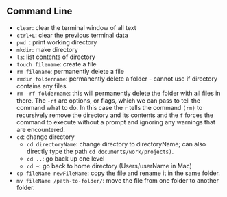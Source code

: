 ## Command Line

+ ```clear```: clear the terminal window of all text
+ ```ctrl+L```: clear the previous terminal data
+ ```pwd ```: print working directory
+ ```mkdir```: make directory
+ ```ls```: list contents of directory
+ ```touch filename```: create a file
+ ```rm filename```: permanently delete a file
+ ```rmdir foldername```: permanently delete a folder - cannot use if directory contains any files
+ ```rm -rf foldername```: this will permanently delete the folder with all files in there. The ```-rf``` are options, or flags, which we can pass to tell the command what to do. In this case the ```r``` tells the command ```(rm)``` to recursively remove the directory and its contents and the ```f``` forces the command to execute without a prompt and ignoring any warnings that are encountered.
+ ```cd```: change directory
  + ```cd directoryName```: change directory to directoryName; can also directly type the path ```cd documents/work/projects)```.
  + ```cd ..```: go back up one level
  + ```cd ~```: go back to home directory (Users/userName in Mac)
+ ```cp fileName newFileName```: copy the file and rename it in the same folder.
+ ```mv fileName /path-to-folder/```: move the file from one folder to another folder.
